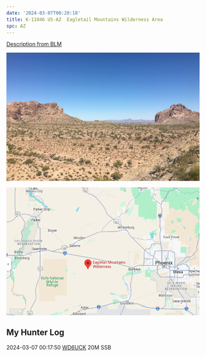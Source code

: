 ```yaml
---
date: '2024-03-07T00:20:18'
title: K-11046 US-AZ  Eagletail Mountains Wilderness Area
spc: AZ
---
```


[Description from BLM](https://www.blm.gov/visit/eagletail-mountains-wilderness)

![pasted_image001.png](/static/pasted_image001_0014.png)

![pasted_image.png](/static/pasted_image_0017.png)

## My Hunter Log
2024-03-07 00:17:50 [WD6UCK](https://www.qrz.com/db/WD6UCK)  20M  SSB

